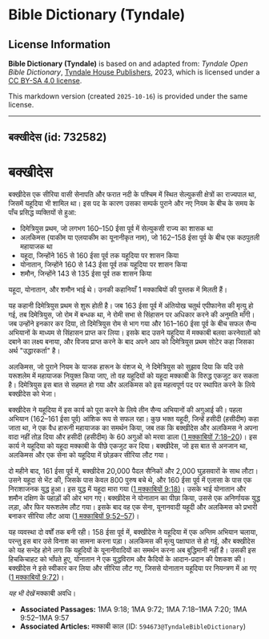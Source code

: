 # Bible Dictionary (Tyndale)

## License Information

**Bible Dictionary (Tyndale)** is based on and adapted from: _Tyndale Open Bible Dictionary_, [Tyndale House Publishers](https://tyndaleopenresources.com/), 2023, which is licensed under a [CC BY-SA 4.0 license](https://creativecommons.org/licenses/by-sa/4.0/legalcode.en).

This markdown version (created `2025-10-16`) is provided under the same license.



--------------------------------

## बक्खीदेस (id: 732582)

बक्खीदेस
========

बक्खीदेस एक सीरिया वासी सेनापति और फरात नदी के पश्चिम में स्थित सेल्युकसी क्षेत्रों का राज्यपाल था, जिसमें यहूदिया भी शामिल था। इस पद के कारण उसका सम्पर्क पुराने और नए नियम के बीच के समय के पाँच प्रसिद्ध व्यक्तियों से हुआ:

* दिमेत्रियुस प्रथम, जो लगभग 160–150 ईसा पूर्व में सेल्युकसी राज्य का शासक था
* अलकिमस (याकीम या एलयाकीम का यूनानीकृत नाम), जो 162–158 ईसा पूर्व के बीच एक कठपुतली महायाजक था
* यहूदा, जिन्होंने 165 से 160 ईसा पूर्व तक यहूदिया पर शासन किया
* योनातान, जिन्होंने 160 से 143 ईसा पूर्व तक यहूदिया पर शासन किया
* शमौन, जिन्होंने 143 से 135 ईसा पूर्व तक शासन किया

यहूदा, योनातान, और शमौन भाई थे। उनकी कहानियाँ 1 मक्काबियों की पुस्तक में मिलती हैं।

यह कहानी दिमेत्रियुस प्रथम से शुरू होती है। जब 163 ईसा पूर्व में अंतियोख चतुर्थ एपीफानेस की मृत्यु हो गई, तब दिमेत्रियुस, जो रोम में बन्धक था, ने रोमी सभा से सिंहासन पर अधिकार करने की अनुमति माँगी। जब उन्होंने इनकार कर दिया, तो दिमेत्रियुस रोम से भाग गया और 161–160 ईसा पूर्व के बीच सफल सैन्य अभियानों के माध्यम से सिंहासन प्राप्त कर लिया। इसके बाद उसने यहूदिया में मक्काबी बलवा करनेवालों को दबाने का लक्ष्य बनाया, और विजय प्राप्त करने के बाद अपने आप को दिमेत्रियुस प्रथम सोटेर कहा जिसका अर्थ "उद्धारकर्ता" है।

अलकिमस, जो पुराने नियम के याजक हारून के वंशज थे, ने दिमेत्रियुस को सुझाव दिया कि यदि उसे यरूशलेम में महायाजक नियुक्त किया जाए, तो वह यहूदियों को यहूदा मक्काबी के विरुद्ध एकजुट कर सकता है। दिमेत्रियुस इस बात से सहमत हो गया और अलकिमस को इस महत्वपूर्ण पद पर स्थापित करने के लिये बक्खीदेस को भेजा।

बक्खीदेस ने यहूदिया में इस कार्य को पूरा करने के लिये तीन सैन्य अभियानों की अगुआई की। पहला अभियान (162–161 ईसा पूर्व) आंशिक रूप से सफल रहा। कुछ भक्त यहूदी, जिन्हें हसीदी (हसीदीम) कहा जाता था, ने एक वैध हारूनी महायाजक का समर्थन किया, जब तक कि बक्खीदेस और अलकिमस ने अपना वादा नहीं तोड़ दिया और हसीदी (हसीदीम) के 60 अगुओं को मरवा डाला ([1 मक्काबियों 7:18–20](https://ref.ly/1Macc7:18-1Macc7:20))। इस कार्य ने यहूदिया को यहूदा मक्काबी के पीछे एकजुट कर दिया। बक्खीदेस, जो इस बात से अनजान था, अलकिमस और एक सेना को यहूदिया में छोड़कर सीरिया लौट गया।

दो महीने बाद, 161 ईसा पूर्व में, बक्खीदेस 20,000 पैदल सैनिकों और 2,000 घुड़सवारों के साथ लौटा। उसने यहूदा से भेंट की, जिसके पास केवल 800 पुरुष बचे थे, और 160 ईसा पूर्व में एलासा के पास एक निराशाजनक युद्ध हुआ। इस युद्ध में यहूदा मारा गया ([1 मक्काबियों 9:18\)](https://ref.ly/1Macc9:18)। उसके भाई योनातान और शमौन दक्षिण के पहाड़ों की ओर भाग गए। बक्खीदेस ने योनातान का पीछा किया, उससे एक अनिर्णायक युद्ध लड़ा, और फिर यरूशलेम लौट गया। इसके बाद वह एक सेना, यूनानवादी यहूदी और अलकिमस को प्रभारी बनाकर सीरिया लौट आया ([1 मक्काबियों 9:52–57](https://ref.ly/1Macc9:52-1Macc9:57))।

यह व्यवस्था दो वर्षों तक बनी रही। 158 ईसा पूर्व में, बक्खीदेस ने यहूदिया में एक अन्तिम अभियान चलाया, परन्तु इस बार उसे विनाश का सामना करना पड़ा। अलकिमस की मृत्यु पक्षाघात से हो गई, और बक्खीदेस को यह सन्देह होने लगा कि यहूदियों के यूनानीवादियों का समर्थन करना अब बुद्धिमानी नहीं है। उसकी इस हिचकिचाहट को भाँपते हुए, योनातान ने एक युद्धविराम और कैदियों के आदान\-प्रदान की पेशकश की। बक्खीदेस ने इसे स्वीकार कर लिया और सीरिया लौट गए, जिससे योनातान यहूदिया पर नियन्त्रण में आ गए ([1 मक्काबियों 9:72](https://ref.ly/1Macc9:72))।

*यह भी देखें* मक्काबी अवधि।

* **Associated Passages:** 1MA 9:18; 1MA 9:72; 1MA 7:18–1MA 7:20; 1MA 9:52–1MA 9:57
* **Associated Articles:** मक्काबी काल (ID: `594673@TyndaleBibleDictionary`)

